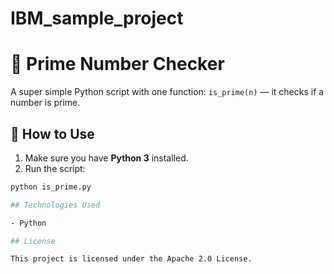 # IBM_sample_project

# 🔢 Prime Number Checker

A super simple Python script with one function: `is_prime(n)` — it checks if a number is prime.

## 🚀 How to Use

1. Make sure you have **Python 3** installed.
2. Run the script:

```bash
python is_prime.py

## Technologies Used

- Python

## License

This project is licensed under the Apache 2.0 License.
